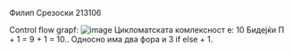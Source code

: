 Филип Срезоски 213106


Control flow grapf:    ![image](https://github.com/filipsrezoski/SI_2024_lab2_213106/assets/163128402/fce78c65-1e93-4049-b232-cbc9b906f757)
Цикломатската комлексност е: 10 Бидејќи П + 1 = 9 + 1 = 10.. Односно има два фора и 3 if else + 1.
